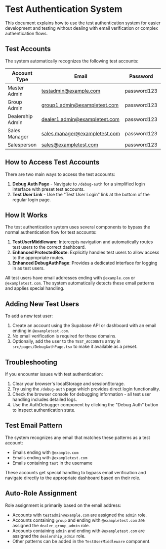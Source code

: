 # Test Authentication System

This document explains how to use the test authentication system for easier development and testing without dealing with email verification or complex authentication flows.

## Test Accounts

The system automatically recognizes the following test accounts:

| Account Type     | Email                         | Password    | Dashboard Redirect       |
| ---------------- | ----------------------------- | ----------- | ------------------------ |
| Master Admin     | testadmin@example.com         | password123 | /master-admin            |
| Group Admin      | group1.admin@exampletest.com  | password123 | /group-admin             |
| Dealership Admin | dealer1.admin@exampletest.com | password123 | /dashboard/admin         |
| Sales Manager    | sales.manager@exampletest.com | password123 | /dashboard/sales-manager |
| Salesperson      | sales@exampletest.com         | password123 | /dashboard/sales         |

## How to Access Test Accounts

There are two main ways to access the test accounts:

1. **Debug Auth Page** - Navigate to `/debug-auth` for a simplified login interface with preset test accounts.
2. **Test User Link** - Use the "Test User Login" link at the bottom of the regular login page.

## How It Works

The test authentication system uses several components to bypass the normal authentication flow for test accounts:

1. **TestUserMiddleware**: Intercepts navigation and automatically routes test users to the correct dashboard.
2. **Enhanced ProtectedRoute**: Explicitly handles test users to allow access to the appropriate routes.
3. **Enhanced DebugAuthPage**: Provides a dedicated interface for logging in as test users.

All test users have email addresses ending with `@example.com` or `@exampletest.com`. The system automatically detects these email patterns and applies special handling.

## Adding New Test Users

To add a new test user:

1. Create an account using the Supabase API or dashboard with an email ending in `@exampletest.com`.
2. No email verification is required for these domains.
3. Optionally, add the user to the `TEST_ACCOUNTS` array in `src/pages/DebugAuthPage.tsx` to make it available as a preset.

## Troubleshooting

If you encounter issues with test authentication:

1. Clear your browser's localStorage and sessionStorage.
2. Try using the `/debug-auth` page which provides direct login functionality.
3. Check the browser console for debugging information - all test user handling includes detailed logs.
4. Use the AuthDebugger component by clicking the "Debug Auth" button to inspect authentication state.

## Test Email Pattern

The system recognizes any email that matches these patterns as a test account:

- Emails ending with `@example.com`
- Emails ending with `@exampletest.com`
- Emails containing `test` in the username

These accounts get special handling to bypass email verification and navigate directly to the appropriate dashboard based on their role.

## Auto-Role Assignment

Role assignment is primarily based on the email address:

- Accounts with `testadmin@example.com` are assigned the `admin` role.
- Accounts containing `group` and ending with `@exampletest.com` are assigned the `dealer_group_admin` role.
- Accounts containing `admin` and ending with `@exampletest.com` are assigned the `dealership_admin` role.
- Other patterns can be added in the `TestUserMiddleware` component.

